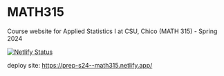 # MATH315
Course website for Applied Statistics I at CSU, Chico (MATH 315) - Spring 2024


[![Netlify Status](https://api.netlify.com/api/v1/badges/9aca74ba-50d0-47e3-808d-e7ea4fd0ef8b/deploy-status)](https://app.netlify.com/sites/math315/deploys)


deploy site: https://prep-s24--math315.netlify.app/
